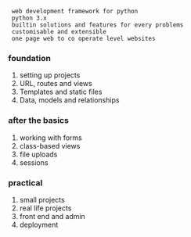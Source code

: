 
	 web development framework for python
	 python 3.x
	 builtin solutions and features for every problems
	 customisable and extensible
	 one page web to co operate level websites

### foundation

1. setting up projects
2. URL, routes and views
3. Templates and static files
4. Data, models and relationships
### after the basics

1. working with forms
2. class-based views
3. file uploads
4. sessions
### practical 

1. small projects
2. real life projects
3. front end and admin
4. deployment
